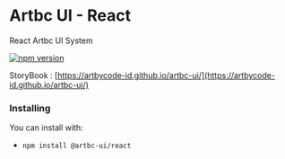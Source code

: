 Artbc UI - React 
============================
React Artbc UI System

[![npm version](https://img.shields.io/npm/v/@artbc-ui/react.svg?style=flat)](https://www.npmjs.com/package/@artbc-ui/react) 

StoryBook : [https://artbycode-id.github.io/artbc-ui/](https://artbycode-id.github.io/artbc-ui/)

### Installing 

You can install with:
- `npm install @artbc-ui/react`
